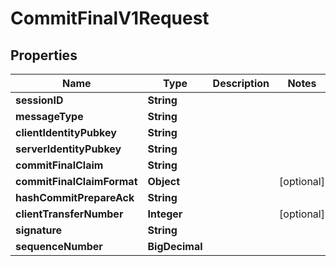 

# CommitFinalV1Request


## Properties

| Name | Type | Description | Notes |
|------------ | ------------- | ------------- | -------------|
|**sessionID** | **String** |  |  |
|**messageType** | **String** |  |  |
|**clientIdentityPubkey** | **String** |  |  |
|**serverIdentityPubkey** | **String** |  |  |
|**commitFinalClaim** | **String** |  |  |
|**commitFinalClaimFormat** | **Object** |  |  [optional] |
|**hashCommitPrepareAck** | **String** |  |  |
|**clientTransferNumber** | **Integer** |  |  [optional] |
|**signature** | **String** |  |  |
|**sequenceNumber** | **BigDecimal** |  |  |



